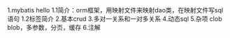 1.mybatis hello 
    1.1简介：orm框架，用映射文件来映射dao类，在映射文件写sql语句
    1.2标签简介
2.基本crud
3.多对一关系和一对多关系
4.动态sql
5.杂项 clob blob，多参数，分页，缓存
6.注解